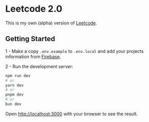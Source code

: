 # Leetcode 2.0

This is my own (alpha) version of [Leetcode](https://leetcode.com/).

## Getting Started

1 - Make a copy `.env.example` to `.env.local` and add your projects information from [Firebase](https://firebase.google.com/).

2 - Run the development server:

```bash
npm run dev
# or
yarn dev
# or
pnpm dev
# or
bun dev
```

Open [http://localhost:3000](http://localhost:3000) with your browser to see the result.
